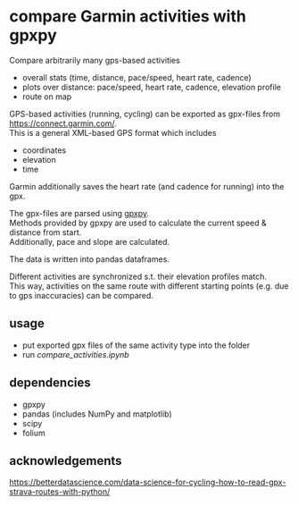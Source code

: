 # compare Garmin activities with gpxpy

Compare arbitrarily many gps-based activities  
- overall stats (time, distance, pace/speed, heart rate, cadence)
- plots over distance: pace/speed, heart rate, cadence, elevation profile
- route on map

GPS-based activities (running, cycling) can be exported as gpx-files from https://connect.garmin.com/.  
This is a general XML-based GPS format which includes  
- coordinates
- elevation
- time

Garmin additionally saves the heart rate (and cadence for running) into the gpx.

The gpx-files are parsed using [gpxpy](https://github.com/tkrajina/gpxpy).  
Methods provided by gpxpy are used to calculate the current speed & distance from start.  
Additionally, pace and slope are calculated.

The data is written into pandas dataframes.

Different activities are synchronized s.t. their elevation profiles match.  
This way, activities on the same route with different starting points (e.g. due to gps inaccuracies) can be compared.

## usage

- put exported gpx files of the same activity type into the folder
- run *compare_activities.ipynb*

## dependencies

- gpxpy
- pandas (includes NumPy and matplotlib)
- scipy
- folium

## acknowledgements

https://betterdatascience.com/data-science-for-cycling-how-to-read-gpx-strava-routes-with-python/